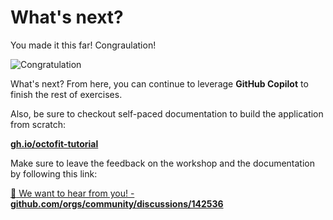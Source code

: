 # What's next?

You made it this far! Congraulation!

![Congratulation](https://octodex.github.com/images/hula_loop_octodex03.gif)

What's next? From here, you can continue to leverage **GitHub Copilot** to finish the rest of exercises.

Also, be sure to checkout self-paced documentation to build the application from scratch:

[**gh.io/octofit-tutorial**](https://gh.io/octofit-tutorial)

Make sure to leave the feedback on the workshop and the documentation by following this link:

[:speech_balloon: We want to hear from you! - **github.com/orgs/community/discussions/142536**](https://github.com/orgs/community/discussions/142536)


